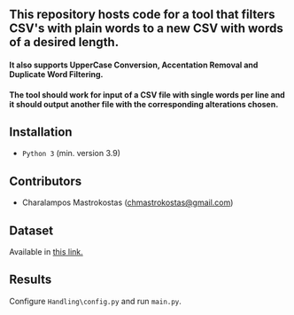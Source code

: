 ## This repository hosts code for a tool that filters CSV's with plain words to a new CSV with words of a desired length.
#### It also supports UpperCase Conversion, Accentation Removal and Duplicate Word Filtering.
#### The tool should work for input of a CSV file with single words per line and it should output another file with the corresponding alterations chosen.

## Installation
* `Python 3` (min. version 3.9)


## Contributors
* Charalampos Mastrokostas (chmastrokostas@gmail.com)

## Dataset
Available in [this link.](https://www.kaggle.com/datasets/jacekpardyak/languages-of-europe)

## Results
Configure `Handling\config.py` and run `main.py`.
